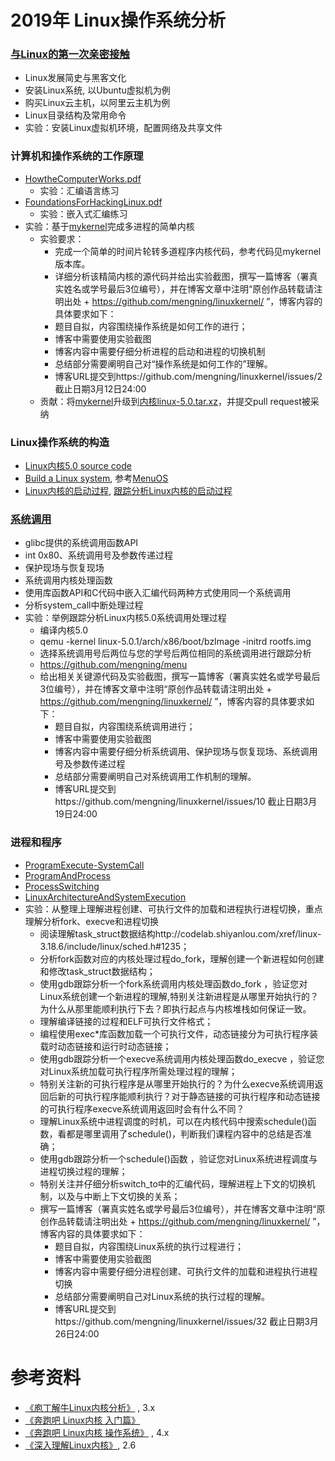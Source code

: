 # 2019年 Linux操作系统分析

### [与Linux的第一次亲密接触](https://github.com/mengning/linuxkernel/raw/master/1与Linux的第一次亲密接触.pdf)

* Linux发展简史与黑客文化 
* 安装Linux系统, 以Ubuntu虚拟机为例
* 购买Linux云主机，以阿里云主机为例
* Linux目录结构及常用命令
* 实验：安装Linux虚拟机环境，配置网络及共享文件

### 计算机和操作系统的工作原理

* [HowtheComputerWorks.pdf](https://github.com/mengning/linuxkernel/raw/master/HowtheComputerWorks.pdf)
   * 实验：汇编语言练习
* [FoundationsForHackingLinux.pdf](https://github.com/mengning/linuxkernel/raw/master/FoundationsForHackingLinux.pdf)
   * 实验：嵌入式汇编练习
* 实验：基于[mykernel](https://github.com/mengning/mykernel)完成多进程的简单内核
   * 实验要求：
       * 完成一个简单的时间片轮转多道程序内核代码，参考代码见mykernel版本库。
       * 详细分析该精简内核的源代码并给出实验截图，撰写一篇博客（署真实姓名或学号最后3位编号），并在博客文章中注明“原创作品转载请注明出处 + https://github.com/mengning/linuxkernel/ ”，博客内容的具体要求如下：
       * 题目自拟，内容围绕操作系统是如何工作的进行；
       * 博客中需要使用实验截图
       * 博客内容中需要仔细分析进程的启动和进程的切换机制
       * 总结部分需要阐明自己对“操作系统是如何工作的”理解。
       * 博客URL提交到https://github.com/mengning/linuxkernel/issues/2 截止日期3月12日24:00
   * 贡献：将[mykernel](https://github.com/mengning/mykernel)升级到[内核linux-5.0.tar.xz](https://cdn.kernel.org/pub/linux/kernel/v5.x/linux-5.0.tar.xz)，并提交pull request被采纳

### Linux操作系统的构造

* [Linux内核5.0 source code](https://github.com/mengning/linux/tree/v5.0)
* [Build a Linux system](https://github.com/mengning/linuxkernel/raw/master/BuildAndRunLinuxSystem.pdf), 参考[MenuOS](https://www.shiyanlou.com/courses/195)
* [Linux内核的启动过程](https://github.com/mengning/linux/blob/v5.0/init/main.c#L537), [跟踪分析Linux内核的启动过程](https://www.shiyanlou.com/courses/195/labs/725/document)

### [系统调用](https://github.com/mengning/linuxkernel/raw/master/SystemCall.pdf)

* glibc提供的系统调用函数API
* int 0x80、系统调用号及参数传递过程
* 保护现场与恢复现场
* 系统调用内核处理函数
* 使用库函数API和C代码中嵌入汇编代码两种方式使用同一个系统调用
* 分析system_call中断处理过程
* 实验：举例跟踪分析Linux内核5.0系统调用处理过程
   * 编译内核5.0
   * qemu -kernel linux-5.0.1/arch/x86/boot/bzImage -initrd rootfs.img
   * 选择系统调用号后两位与您的学号后两位相同的系统调用进行跟踪分析
   * https://github.com/mengning/menu
   * 给出相关关键源代码及实验截图，撰写一篇博客（署真实姓名或学号最后3位编号），并在博客文章中注明“原创作品转载请注明出处 + https://github.com/mengning/linuxkernel/ ”，博客内容的具体要求如下：
       * 题目自拟，内容围绕系统调用进行；
       * 博客中需要使用实验截图
       * 博客内容中需要仔细分析系统调用、保护现场与恢复现场、系统调用号及参数传递过程
       * 总结部分需要阐明自己对系统调用工作机制的理解。
       * 博客URL提交到https://github.com/mengning/linuxkernel/issues/10 截止日期3月19日24:00

### 进程和程序

* [ProgramExecute-SystemCall](https://github.com/mengning/linuxkernel/raw/master/ProgramExecute-SystemCall.pdf)
* [ProgramAndProcess](https://github.com/mengning/linuxkernel/raw/master/ProgramAndProcess.pdf)
* [ProcessSwitching](https://github.com/mengning/linuxkernel/raw/master/ProcessSwitching.pdf)
* [LinuxArchitectureAndSystemExecution](https://github.com/mengning/linuxkernel/raw/master/LinuxArchitectureAndSystemExecution.pdf)
* 实验：从整理上理解进程创建、可执行文件的加载和进程执行进程切换，重点理解分析fork、execve和进程切换
   * 阅读理解task_struct数据结构http://codelab.shiyanlou.com/xref/linux-3.18.6/include/linux/sched.h#1235；
   * 分析fork函数对应的内核处理过程do_fork，理解创建一个新进程如何创建和修改task_struct数据结构；
   * 使用gdb跟踪分析一个fork系统调用内核处理函数do_fork ，验证您对Linux系统创建一个新进程的理解,特别关注新进程是从哪里开始执行的？为什么从那里能顺利执行下去？即执行起点与内核堆栈如何保证一致。
   * 理解编译链接的过程和ELF可执行文件格式；
   * 编程使用exec*库函数加载一个可执行文件，动态链接分为可执行程序装载时动态链接和运行时动态链接；
   * 使用gdb跟踪分析一个execve系统调用内核处理函数do_execve ，验证您对Linux系统加载可执行程序所需处理过程的理解；
   * 特别关注新的可执行程序是从哪里开始执行的？为什么execve系统调用返回后新的可执行程序能顺利执行？对于静态链接的可执行程序和动态链接的可执行程序execve系统调用返回时会有什么不同？
   * 理解Linux系统中进程调度的时机，可以在内核代码中搜索schedule()函数，看都是哪里调用了schedule()，判断我们课程内容中的总结是否准确；
   * 使用gdb跟踪分析一个schedule()函数 ，验证您对Linux系统进程调度与进程切换过程的理解；
   * 特别关注并仔细分析switch_to中的汇编代码，理解进程上下文的切换机制，以及与中断上下文切换的关系；
   * 撰写一篇博客（署真实姓名或学号最后3位编号），并在博客文章中注明“原创作品转载请注明出处 + https://github.com/mengning/linuxkernel/ ”，博客内容的具体要求如下：
       * 题目自拟，内容围绕Linux系统的执行过程进行；
       * 博客中需要使用实验截图
       * 博客内容中需要仔细分进程创建、可执行文件的加载和进程执行进程切换
       * 总结部分需要阐明自己对Linux系统的执行过程的理解。
       * 博客URL提交到https://github.com/mengning/linuxkernel/issues/32 截止日期3月26日24:00

# 参考资料

* [《庖丁解牛Linux内核分析》](https://j.youzan.com/fky7z9) , 3.x
* [《奔跑吧 Linux内核 入门篇》](https://j.youzan.com/XXI7z9)
* [《奔跑吧 Linux内核 操作系统》](https://j.youzan.com/Ri67z9) , 4.x
* [《深入理解Linux内核》](https://book.douban.com/subject/2287506/), 2.6
